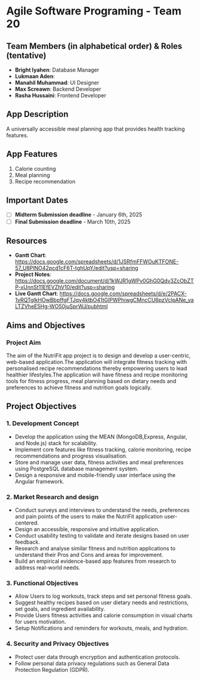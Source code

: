 # Agile Software Programing - Team 20


## Team Members (in alphabetical order) & Roles (tentative)
- **Bright Iyahen**: Database Manager
- **Lukmaan Aden**:
- **Manahil Muhammad**: UI Designer
- **Max Screawn**: Backend Developer
- **Rasha Hussaini**: Frontend Developer

## App Description
A universally accessible meal planning app that provides health tracking features.

## App Features
1. Calorie counting
2. Meal planning
3. Recipe recommendation

## Important Dates
- [ ] **Midterm Submission deadline** - January 6th, 2025
- [ ] **Final Submission deadline** - March 10th, 2025

## Resources
* **Gantt Chart**: https://docs.google.com/spreadsheets/d/1JSRfmFFWOuKTFONE-57_U8PlNO42pcd1cF6T-tghUpY/edit?usp=sharing
* **Project Notes**: https://docs.google.com/document/d/1kWJR1gWPv0GhG0Qdv3ZcObZTP-xUnnSt11EfEVZhV10/edit?usp=sharing
* **Live Gantt Chart**: https://docs.google.com/spreadsheets/d/e/2PACX-1vRQTglkHOwBbpffgFTJqy4ktbO41tGlPWPhiwgCMncCU6pzVclpANe_vaLTZVheE5Hg-WO50juSprWJ/pubhtml



## Aims and Objectives

### Project Aim
<p>The aim of the NutriFit app project is to design and develop a user-centric, web-based application.The application 
will integrate fitness tracking with personalised recipe recommendations thereby empowering users to lead healthier
lifestyles.The application will have fitness and recipe monitoring tools for fitness progress, meal planning based on 
dietary needs and preferences to achieve fitness and nutrition goals logically.</p>

## Project Objectives
### 1.  Development Concept

+ Develop the application  using the MEAN (MongoDB,Express, Angular, and Node.js) stack for 
scalability.
+  Implement core features like fitness tracking, calorie monitoring, recipe recommendations and progress visualisation.
+ Store and manage user data, fitness activities and meal preferences using PostgreSQL database management system.
+ Design a responsive and mobile-friendly user interface using the Angular framework.
 
### 2. Market Research and design

+ Conduct surveys and interviews to understand the needs, preferences and pain 
points of the users to make the NutriFit application user-centered.
+ Design an accessible, responsive and intuitive application.
+ Conduct usability testing  to validate and iterate designs based on user feedback.
+ Research and analyse similar fitness and nutrition applications to understand their Pros and Cons and areas for
improvement.
+ Build an empirical evidence-based app features from research to address real-world needs.

### 3. Functional Objectives

+ Allow Users to log workouts, track steps and set personal fitness goals.
+ Suggest healthy recipes based on user dietary needs and restrictions, set goals, and ingredient
availability.
+ Provide Users fitness activities and calorie consumption in visual charts for users motivation.
+ Setup Notifications and reminders for workouts, meals, and hydration.

### 4. Security and Privacy Objectives

+ Protect user data through encryption and authentication protocols.
+ Follow personal data privacy regulations such as General Data Protection Regulation (GDPR).


